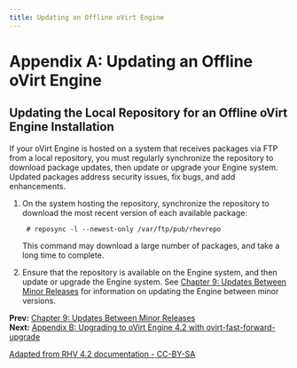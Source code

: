 ```yaml
---
title: Updating an Offline oVirt Engine
---
```


# Appendix A: Updating an Offline oVirt Engine

## Updating the Local Repository for an Offline oVirt Engine Installation

If your oVirt Engine is hosted on a system that receives packages via FTP from a local repository, you must regularly synchronize the repository to download package updates, then update or upgrade your Engine system. Updated packages address security issues, fix bugs, and add enhancements.

1. On the system hosting the repository, synchronize the repository to download the most recent version of each available package:

        # reposync -l --newest-only /var/ftp/pub/rhevrepo

   This command may download a large number of packages, and take a long time to complete.

2. Ensure that the repository is available on the Engine system, and then update or upgrade the Engine system. See [Chapter 9: Updates Between Minor Releases](../chap-Updates_between_Minor_Releases/) for information on updating the Engine between minor versions.

**Prev:** [Chapter 9: Updates Between Minor Releases](../chap-Updates_between_Minor_Releases/)<br>
**Next:** [Appendix B: Upgrading to oVirt Engine 4.2 with ovirt-fast-forward-upgrade](../appe-Upgrading_to_oVirt_Engine_4.2_with_ovirt-fast-forward-upgrade.html.md)

[Adapted from RHV 4.2 documentation - CC-BY-SA](https://access.redhat.com/documentation/en-us/red_hat_virtualization/4.2/html/upgrade_guide/appe-updating_an_offline_red_hat_enterprise_virtualization_manager)
